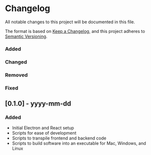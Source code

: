 # Changelog

All notable changes to this project will be documented in this file.

The format is based on [Keep a Changelog](https://keepachangelog.com/en/1.1.0/),
and this project adheres to [Semantic Versioning](https://semver.org/spec/v2.0.0.html).

### Added


### Changed


### Removed


### Fixed


## [0.1.0] - yyyy-mm-dd

### Added
- Initial Electron and React setup
- Scripts for ease of development
- Scripts to transpile frontend and backend code
- Scripts to build software into an executable for Mac, Windows, and Linux
